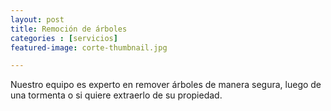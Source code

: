 ```yaml
---
layout: post
title: Remoción de árboles
categories : [servicios]
featured-image: corte-thumbnail.jpg

---
```

Nuestro equipo es experto en remover árboles de manera segura, luego de una tormenta o si quiere extraerlo de su propiedad.
